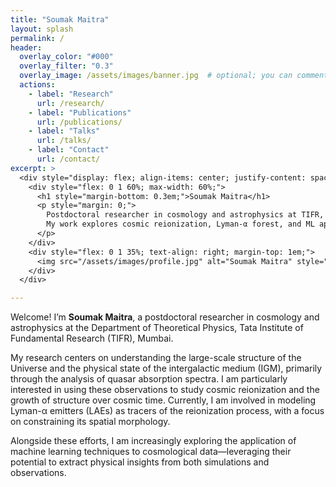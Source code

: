 ```yaml
---
title: "Soumak Maitra"
layout: splash
permalink: /
header:
  overlay_color: "#000"
  overlay_filter: "0.3"
  overlay_image: /assets/images/banner.jpg  # optional; you can comment this out if no image
  actions:
    - label: "Research"
      url: /research/
    - label: "Publications"
      url: /publications/
    - label: "Talks"
      url: /talks/
    - label: "Contact"
      url: /contact/
excerpt: >
  <div style="display: flex; align-items: center; justify-content: space-between; flex-wrap: wrap;">
    <div style="flex: 0 1 60%; max-width: 60%;">
      <h1 style="margin-bottom: 0.3em;">Soumak Maitra</h1>
      <p style="margin: 0;">
        Postdoctoral researcher in cosmology and astrophysics at TIFR, Mumbai.<br>
        My work explores cosmic reionization, Lyman-α forest, and ML applications in astrophysics.
      </p>
    </div>
    <div style="flex: 0 1 35%; text-align: right; margin-top: 1em;">
      <img src="/assets/images/profile.jpg" alt="Soumak Maitra" style="max-width: 400px; border-radius: 12px;">
    </div>
  </div>

---
```


Welcome! I’m **Soumak Maitra**, a postdoctoral researcher in cosmology and astrophysics at the Department of Theoretical Physics, Tata Institute of Fundamental Research (TIFR), Mumbai.

My research centers on understanding the large-scale structure of the Universe and the physical state of the intergalactic medium (IGM), primarily through the analysis of quasar absorption spectra. I am particularly interested in using these observations to study cosmic reionization and the growth of structure over cosmic time. Currently, I am involved in modeling Lyman-α emitters (LAEs) as tracers of the reionization process, with a focus on constraining its spatial morphology.

Alongside these efforts, I am increasingly exploring the application of machine learning techniques to cosmological data—leveraging their potential to extract physical insights from both simulations and observations.


